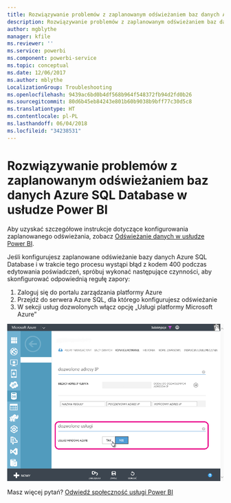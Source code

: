 ```yaml
---
title: Rozwiązywanie problemów z zaplanowanym odświeżaniem baz danych Azure SQL Database
description: Rozwiązywanie problemów z zaplanowanym odświeżaniem baz danych Azure SQL Database w usłudze Power BI
author: mgblythe
manager: kfile
ms.reviewer: ''
ms.service: powerbi
ms.component: powerbi-service
ms.topic: conceptual
ms.date: 12/06/2017
ms.author: mblythe
LocalizationGroup: Troubleshooting
ms.openlocfilehash: 9439ac6bd0b4df568b964f548372fb94d2fd0b26
ms.sourcegitcommit: 80d6b45eb84243e801b60b9038b9bff77c30d5c8
ms.translationtype: HT
ms.contentlocale: pl-PL
ms.lasthandoff: 06/04/2018
ms.locfileid: "34238531"
---
```

# <a name="troubleshooting-scheduled-refresh-for-azure-sql-databases-in-power-bi"></a>Rozwiązywanie problemów z zaplanowanym odświeżaniem baz danych Azure SQL Database w usłudze Power BI
Aby uzyskać szczegółowe instrukcje dotyczące konfigurowania zaplanowanego odświeżania, zobacz [Odświeżanie danych w usłudze Power BI](refresh-data.md).

Jeśli konfigurujesz zaplanowane odświeżanie bazy danych Azure SQL Database i w trakcie tego procesu wystąpi błąd z kodem 400 podczas edytowania poświadczeń, spróbuj wykonać następujące czynności, aby skonfigurować odpowiednią regułę zapory:

1. Zaloguj się do portalu zarządzania platformy Azure
2. Przejdź do serwera Azure SQL, dla którego konfigurujesz odświeżanie
3. W sekcji usług dozwolonych włącz opcję „Usługi platformy Microsoft Azure”

![](media/service-admin-troubleshooting-scheduled-refresh-azure-sql-databases/azurerefresh.png)  

Masz więcej pytań? [Odwiedź społeczność usługi Power BI](http://community.powerbi.com/)

